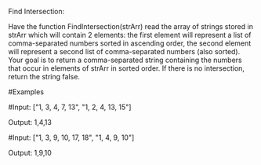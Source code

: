 Find Intersection: 

Have the function FindIntersection(strArr) read the array of strings stored in strArr which will contain 2 elements: the first element will represent a list of comma-separated numbers sorted in ascending order, the second element will represent a second list of comma-separated numbers (also sorted). Your goal is to return a comma-separated string containing the numbers that occur in elements of strArr in sorted order. 
If there is no intersection, return the string false.

#Examples

#Input: ["1, 3, 4, 7, 13", "1, 2, 4, 13, 15"]

Output: 1,4,13

#Input: ["1, 3, 9, 10, 17, 18", "1, 4, 9, 10"]

Output: 1,9,10


